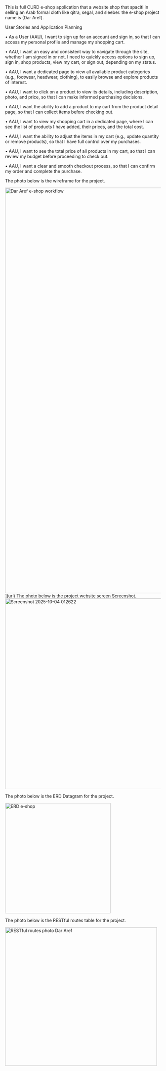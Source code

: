 This is full CURD e-shop application that a website shop that spaciti in selling an Arab formal cloth like qitra, segal, and sleeber. the e-shop project name is (Dar Aref).

User Stories and Application Planning

•	As a User (AAU), I want to sign up for an account and sign in, so that I can access my personal profile and manage my shopping cart.

•	AAU, I want an easy and consistent way to navigate through the site, whether I am signed in or not. I need to quickly access options to sign up, sign in, shop products, view my cart,
or sign out, depending on my status.

•	AAU, I want a dedicated page to view all available product categories (e.g., footwear, headwear, clothing), to easily browse and explore products of interest.

•	AAU, I want to click on a product to view its details, including description, photo, and price, so that I can make informed purchasing decisions.

•	AAU, I want the ability to add a product to my cart from the product detail page, so that I can collect items before checking out.

•	AAU, I want to view my shopping cart in a dedicated page, where I can see the list of products I have added, their prices, and the total cost.

•	AAU, I want the ability to adjust the items in my cart (e.g., update quantity or remove products), so that I have full control over my purchases.

•	AAU, I want to see the total price of all products in my cart, so that I can review my budget before proceeding to check out.

•	AAU, I want a clear and smooth checkout process, so that I can confirm my order and complete the purchase.

The photo below is the wireframe for the project.

<img width="1431" height="1312" alt="Dar Aref e-shop workflow" src="https://github.com/user-attachments/assets/e6669430-997c-4787-acb0-b241aca83e5d" />
](url)
The photo below is the project website screen Screenshot.

<img width="1280" height="617" alt="Screenshot 2025-10-04 012622" src="https://github.com/user-attachments/assets/fb128547-d0ed-4e74-86b3-227f6b994bdc" />


The photo below is the ERD Datagram for the project.

<img width="341" height="357" alt="ERD e-shop" src="https://github.com/user-attachments/assets/1f7d0716-954e-4ee8-9cd7-07bb947f7c4a" />


The photo below is the RESTful routes table for the project.

<img width="491" height="448" alt="RESTful routes photo Dar Aref" src="https://github.com/user-attachments/assets/462444f6-ac91-4bf6-b1ac-7c6468652ba7" />

